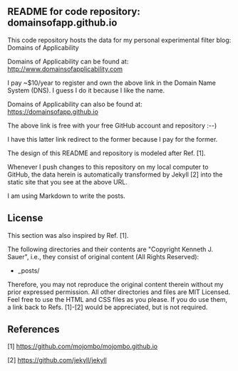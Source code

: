 ## README for code repository: domainsofapp.github.io

This code repository hosts the data for my personal experimental filter blog: Domains of Applicability

Domains of Applicability can be found at: http://www.domainsofapplicability.com

I pay ~$10/year to register and own the above link in the Domain Name System (DNS). I guess I do it because I like the name.

Domains of Applicability can also be found at: https://domainsofapp.github.io

The above link is free with your free GitHub account and repository :--)

I have this latter link redirect to the former because I pay for the former.

The design of this README and repository is modeled after Ref. [1].

Whenever I push changes to this repository on my local computer to GitHub, the data herein is automatically transformed by Jekyll [2] into the static site that you see at the above URL.

I am using Markdown to write the posts.

## License

This section was also inspired by Ref. [1].

The following directories and their contents are "Copyright Kenneth J. Sauer", i.e., they consist of original content (All Rights Reserved):

* \_posts/

Therefore, you may not reproduce the original content therein without my prior expressed permission. All other directories and files are MIT Licensed. Feel free to use the HTML and CSS files as you please. If you do use them, a link back to Refs. [1]-[2] would be appreciated, but is not required.

## References

[1] https://github.com/mojombo/mojombo.github.io

[2] https://github.com/jekyll/jekyll